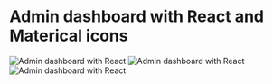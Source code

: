 # Admin dashboard with React and Materical icons

![Admin dashboard with React](https://res.cloudinary.com/dvmkzbrcs/image/upload/v1647702771/github%20photos%20and%20logos/admin-dashboard-react-1.png)
![Admin dashboard with React](https://res.cloudinary.com/dvmkzbrcs/image/upload/v1647702771/github%20photos%20and%20logos/admin-dashboard-react-2.png)
![Admin dashboard with React](https://res.cloudinary.com/dvmkzbrcs/image/upload/v1647702771/github%20photos%20and%20logos/admin-dashboard-react-3.png)
